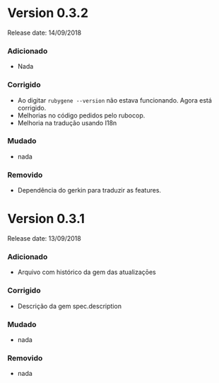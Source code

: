# Version 0.3.2
Release date: 14/09/2018

### Adicionado

- Nada

### Corrigido

- Ao digitar ```rubygene --version``` não estava funcionando. Agora está corrigido.
- Melhorias no código pedidos pelo rubocop. 
- Melhoria na tradução usando I18n 

### Mudado

- nada

### Removido

- Dependência do gerkin para traduzir as features.

# Version 0.3.1
Release date: 13/09/2018

### Adicionado

- Arquivo com histórico da gem das atualizaçōes

### Corrigido

- Descrição da gem spec.description

### Mudado

- nada

### Removido

- nada
